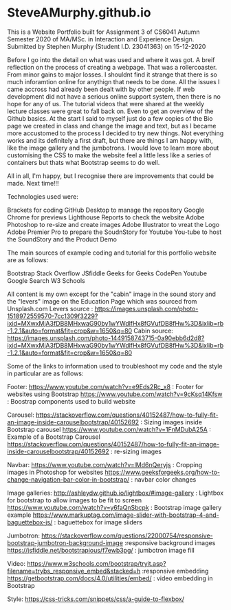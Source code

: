 # SteveAMurphy.github.io

This is a Website Portfolio built for Assignment 3 of CS6041 Autumn Semester 2020 of MA/MSc. in Interaction and Experience Design.
Submitted by Stephen Murphy (Student I.D. 23041363) on 15-12-2020

Before I go into the detail on what was used and where it was got. A breif reflection on the process of creating a webpage. 
That was a rollercoaster. From minor gains to major losses. I shouldnt find it strange that there is so much inforamtion online for anythign that needs to be done. 
All the issues I came accross had already been dealt with by other people. If web development did not have a serious online support system, then there is no hope for any of us.
The tutorial videos that were shared at the weekly lecture classes were great to fall back on. Even to get an overview of the Github basics.
At the start I said to myself just do a few copies of the Bio page we created in class and change the image and text, but as I became more accustomed to the process I decided to try new things. Not everything works and its definitely a first draft, but there are things I am happy with, like the image gallery and the jumbotrons. 
I would love to learn more about customising the CSS to make the website feel a little less like a series of containers but thats what Bootstrap seems to do well.

All in all, I'm happy, but I recognise there are improvements that could be made.
Next time!!!



Technologies used were:

Brackets for coding
GitHub Desktop to manage the repository
Google Chrome for previews
Lighthouse Reports to check the website
Adobe Photoshop to re-size and create images
Adobe Illustrator to vreat the Logo
Adobe Premier Pro to prepare the SoudnStory for Youtube
You-tube to host the SoundStory and the Product Demo

The main sources of example coding and tutorial for this portfolio website are as follows:

Bootstrap
Stack Overflow
JSfiddle
Geeks for Geeks
CodePen
Youtube
Google Search
W3 Schools


All content is my own except for the "cabin" image in the sound story and the "levers" image on the Education Page which was sourced from Unsplash.com
Levers source : https://images.unsplash.com/photo-1518972559570-7cc1309f3229?ixid=MXwxMjA3fDB8MHxwaG90by1wYWdlfHx8fGVufDB8fHw%3D&ixlib=rb-1.2.1&auto=format&fit=crop&w=1650&q=80
Cabin source: https://images.unsplash.com/photo-1449158743715-0a90ebb6d2d8?ixid=MXwxMjA3fDB8MHxwaG90by1wYWdlfHx8fGVufDB8fHw%3D&ixlib=rb-1.2.1&auto=format&fit=crop&w=1650&q=80


Some of the links to information used to troubleshoot my code and the style in particular are as follows:

Footer:
https://www.youtube.com/watch?v=e9Eds2Rc_x8 : Footer for websites using Bootstrap
https://www.youtube.com/watch?v=9cKsq14Kfsw : Boostrap components used to build website

Carousel:
https://stackoverflow.com/questions/40152487/how-to-fully-fit-an-image-inside-carouselbootstrap/40152692 : Sizing images inside Bootstrap carousel
https://www.youtube.com/watch?v=1FnMDubA25A : Example of a Bootstrap Carousel
https://stackoverflow.com/questions/40152487/how-to-fully-fit-an-image-inside-carouselbootstrap/40152692 : re-sizing images

Navbar:
https://www.youtube.com/watch?v=lMd6nQeryjs : Cropping images in Photoshop for websites
https://www.geeksforgeeks.org/how-to-change-navigation-bar-color-in-bootstrap/ : navbar color changes

Image galleries:
http://ashleydw.github.io/lightbox/#image-gallery : Lightbox for bootstrap to allow images to be fit to screen
https://www.youtube.com/watch?v=y6faQnSbcpk : Bootstrap image gallery example
https://www.markuptag.com/image-slider-with-bootstrap-4-and-baguettebox-js/ : baguettebox for image sliders

Jumbotron:
https://stackoverflow.com/questions/22000754/responsive-bootstrap-jumbotron-background-image :responsive background images
https://jsfiddle.net/bootstrapious/f7ewb3pg/ : jumbotron image fill

Video:
https://www.w3schools.com/bootstrap/tryit.asp?filename=trybs_responsive_embed&stacked=h :responsive embedding
https://getbootstrap.com/docs/4.0/utilities/embed/ : video embedding in Bootstrap


Style:
https://css-tricks.com/snippets/css/a-guide-to-flexbox/
